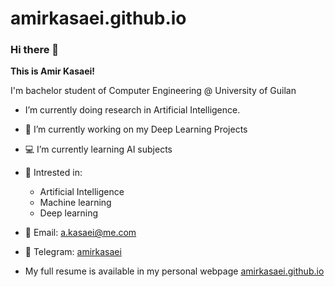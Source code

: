 # amirkasaei.github.io
### Hi there 👋

**This is Amir Kasaei!**    
    
I'm bachelor student of Computer Engineering @ University of Guilan    

- I’m currently doing research in Artificial Intelligence.
  
- 🔭 I’m currently working on my Deep Learning Projects
- 💻 I’m currently learning AI subjects
- 🔎 Intrested in:
  - Artificial Intelligence
  - Machine learning
  - Deep learning
- 📧 Email: a.kasaei@me.com
- 💬 Telegram: [amirkasaei](https://telegram.me/amirkasaei)
- My full resume is available in my personal webpage [amirkasaei.github.io](https://amirkasaei.github.io/)

<!--
Here are some ideas to get you started:

- 🔭 I’m currently working on ...
- 🌱 I’m currently learning ...
- 👯 I’m looking to collaborate on ...
- 🤔 I’m looking for help with ...
- 💬 Ask me about ...
- 📫 How to reach me: ...
- 😄 Pronouns: ...
- ⚡ Fun fact: ...
-->

